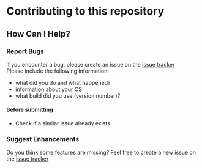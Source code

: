 # Contributing to this repository

## How Can I Help?

### Report Bugs

if you encounter a bug, please create an issue on the [issue tracker](https://github.com/Plastikmensch/TweetElectronDeck/issues)  
Please include the following information:
  - what did you do and what happened?
  - information about your OS
  - what build did you use (version number)?

#### Before submitting
- Check if a similar issue already exists

### Suggest Enhancements

Do you think some features are missing? Feel free to create a new issue on the [issue tracker](https://github.com/Plastikmensch/TweetElectronDeck/issues)

